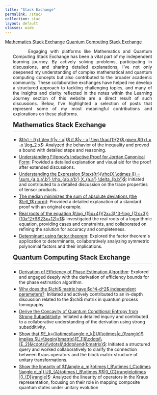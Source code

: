 ```yaml
---
title: "Stack Exchange"
permalink: /stac/
collection: stac
layout: default
classes: wide
---
```


<div class="learning-topnav">  
  <a href="#math-stac">Mathematics Stack Exchange</a>
  <a href="#qc-stac">Quantum Computing Stack Exchange</a>
</div>

<style>
h2 {
  margin-top: 15px;
  border-bottom: 1px solid #ddd; /* Add a subtle underline */
  padding-bottom: 0.5rem; /* Add space between text and underline */
}
.learning-content {
  margin-left: 5%;
  margin-right: 5%;
  max-width: 35cm;
  position: relative;
}
.text-block {
    text-align: justify;
    text-indent: 50px;
    max-width: 35cm;
}
#toc-container {
  margin-left: 5%;
  margin-right: 5%;
  max-width: 35cm; /* Match the width of .learning-content */
  box-sizing: border-box; /* Ensures padding and borders are included in the width */
}
#toc-container details {
  margin-bottom: 1em; /* Add spacing between collapsible sections */
}
#toc-container summary {
  font-weight: bold;
  cursor: pointer;
}
/* General styles for TOC */
#toc-container ul {
  margin-left: 10px; /* Indent nested lists */
  padding-left: 10px;   /* Remove any default browser padding */
  list-style-type: square;
}

/* Nested lists inside TOC */
#toc-container ul ul {
  margin-left: 10px; /* Additional indentation for nested lists */
}

/* Mobile-specific adjustments */
@media (max-width: 768px) {
  #toc-container {
    margin-left: 0%;
    margin-right: 0%;
    max-width: 95%; /* Use full width on smaller screens */
  }    
  #toc-container ul {
    margin-left: 2px; /* Reduced indentation on mobile */
  }
  #toc-container ul ul {
    margin-left: 2px; /* Further reduced for nested lists */
  }
}
</style>

<div class="learning-content">

<a name="qc"></a>
<div class="text-block">
 <p>Engaging with platforms like <a href="https://math.stackexchange.com/users/223599/sooraj-soman?tab=profile" style="text-decoration: none;">Mathematics</a> and <a href="https://quantumcomputing.stackexchange.com/users/18369/sooraj-soman?tab=profile" style="text-decoration: none;">Quantum Computing Stack Exchange</a> has been a vital part of my independent learning journey. By actively solving problems, participating in discussions, and sharing detailed explanations, I’ve not only deepened my understanding of complex mathematical and quantum computing concepts but also contributed to the broader academic community. These collaborative exchanges have helped me develop a structured approach to tackling challenging topics, and many of the insights and clarity reflected in the notes within the <a href="/learning/" style="text-decoration: none;">Learning Journey</a> section of this website are a direct result of such discussions. Below, I’ve highlighted a selection of posts that represent some of my most meaningful contributions and explorations on these platforms.</p>
 </div>

<h2 id="math-stac">Mathematics Stack Exchange</h2>

<style>
.onln ul {
    list-style-type: square; /* Black square bullets */
    padding-left: 20px; /* Add spacing for bullets */
    margin: 0; /* Remove default margins */
}
.onln li {
    color: inherit; /* Inherit the text color from the page */
    font-family: inherit; /* Inherit the font family */
    font-size: inherit; /* Inherit the font size */
    line-height: inherit; /* Maintain the global line height */
    margin-bottom: 5px; /* Space between list items */}
</style>

<div class="onln">
<ul>
    <li><a href="https://math.stackexchange.com/questions/4614700/prove-fy-%E2%88%92-fx-leq-fy-%E2%88%92-x-if-y-%E2%88%92-x-%E2%89%A4-1-2-given-fx-x-log-2-x">$f(y) - f(x) \leq f(|y - x|)$ if $|y - x| \leq \frac{1}{2}$ given $f(x) = -x \log_2 x$</a>: Analyzed the behavior of the inequality and proved a bound with detailed steps and reasoning.</li>
    <li><a href="https://math.stackexchange.com/questions/3909381/filippovs-inductive-proof-for-jordan-canonical-form/3911296#3911296">
        Understanding Filippov’s Inductive Proof for Jordan Canonical Form</a>: Provided a detailed explanation and visual aid for the proof after extended discussions.</li>
    <li><a href="https://math.stackexchange.com/questions/4250990/understanding-the-expression-tr-big-rhox-otimes-i-big-sum-a-b-a-b-rho">Understanding the Expression $\text{tr}(\rho(X \otimes I)) = \sum_{a,b,a',b'} \rho_{ab,a'b'} X_{a,a'} \delta_{b,b'}$</a>: Initiated and contributed to a detailed discussion on the trace properties of tensor products.</li>
    <li><a href="https://math.stackexchange.com/questions/113270/the-median-minimizes-the-sum-of-absolute-deviations-the-ell-1-norm/2364943#2364943">The median minimizes the sum of absolute deviations (the $\ell_1$ norm)</a>: Provided a detailed explanation of a standard proof with an original example.</li>
    <li><a href="https://math.stackexchange.com/questions/3204168/real-roots-of-the-equation-log-5x42x33-log-2x310x223x12-1">Real roots of the equation $\log_{(5x+4)}(2x+3)^3-\log_{(2x+3)}(10x^2+$$23x+12)=1$</a>: Investigated the real roots of a logarithmic equation, providing cases and constraints, and collaborated on refining the solution for accuracy and completeness.</li>
    <li><a href="https://math.stackexchange.com/questions/2660747/determinant-using-factor-theorem">
Determinant using factor theorem</a>: Explored the factor theorem's application to determinants, collaboratively analyzing symmetric polynomial factors and their implications.</li>
</ul>
</div>


<h2 id="qc-stac">Quantum Computing Stack Exchange</h2>

<div class="onln">
<ul>
    <li><a href="https://quantumcomputing.stackexchange.com/questions/22032/derivation-of-efficiency-of-phase-estimation-algorithm">Derivation of Efficiency of Phase Estimation Algorithm</a>: Explored and engaged deeply with the derivation of efficiency bounds for the phase estimation algorithm.</li>
    <li><a href="https://quantumcomputing.stackexchange.com/questions/28924/why-does-the-chi-matrix-have-d4-d2-independent-parameters">Why does the $\chi$ matrix have $d^4-d^2$ independent parameters?</a>: Initiated and actively contributed to an in-depth discussion related to the $\chi$ matrix in quantum process tomography.</li>
    <li><a href="https://quantumcomputing.stackexchange.com/questions/32094/derive-the-concavity-of-quantum-conditional-entropy-from-strong-subadditivity"> Derive the Concavity of Quantum Conditional Entropy from Strong Subadditivity</a>: Initiated a detailed inquiry and contributed to a collaborative understanding of the derivation using strong subadditivity.</li>
    <li><a href="https://quantumcomputing.stackexchange.com/questions/28290/show-that-e-k-i-otimes-langle-e-kui-otimese-0-rangle-implies-u-beginb">Show that $E_k=(I\otimes\langle e_k|)U(I\otimes|e_0\rangle)$ implies $U=\begin{bmatrix}[E_1]&\cdots\\ [E_2]&\cdots\\\vdots&\ddots\end{bmatrix}$</a>: Initiated a structured query and worked collaboratively to clarify the connection between Kraus operators and the block matrix structure of unitary transformations.</li>
    <li><a href="https://quantumcomputing.stackexchange.com/questions/28144/show-the-linearity-of-langle-a-m-otimes-i-b-otimes-i-c-otimes-langle-d-q">Show the linearity of $(\langle a_m|\otimes I_B\otimes I_C\otimes \langle d_q|) U(I_{A}\otimes I_B\otimes $$|0_{C}\rangle\otimes |0_{D}\rangle)$</a>: Analyzed the linearity of operators in the Kraus representation, focusing on their role in mapping composite quantum states under unitary evolution</li>
</ul>
</div>
